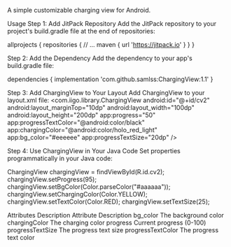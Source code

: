 A simple customizable charging view for Android.

Usage
Step 1: Add JitPack Repository
Add the JitPack repository to your project's build.gradle file at the end of repositories:


allprojects {
    repositories {
        // ...
        maven { url 'https://jitpack.io' }
    }
}

Step 2: Add the Dependency
Add the dependency to your app's build.gradle file:

dependencies {
    implementation 'com.github.samlss:ChargingView:1.1'
}

Step 3: Add ChargingView to Your Layout
Add ChargingView to your layout.xml file:
<com.iigo.library.ChargingView
    android:id="@+id/cv2"
    android:layout_marginTop="10dp"
    android:layout_width="100dp"
    android:layout_height="200dp"
    app:progress="50"
    app:progressTextColor="@android:color/black"
    app:chargingColor="@android:color/holo_red_light"
    app:bg_color="#eeeeee"
    app:progressTextSize="20dp" />

Step 4: Use ChargingView in Your Java Code
Set properties programmatically in your Java code:

ChargingView chargingView = findViewById(R.id.cv2);
chargingView.setProgress(95);
chargingView.setBgColor(Color.parseColor("#aaaaaa"));
chargingView.setChargingColor(Color.YELLOW);
chargingView.setTextColor(Color.RED);
chargingView.setTextSize(25);


Attributes Description
Attribute	Description
bg_color	The background color
chargingColor	The charging color
progress	Current progress (0-100)
progressTextSize	The progress text size
progressTextColor	The progress text color
